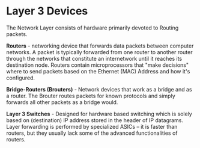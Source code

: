# Layer 3 Devices

The Network Layer consists of hardware primarily devoted to Routing packets.

**Routers** -  networking device that forwards data packets between computer networks.  A packet is typically forwarded from one router to another router through the networks that constitute an internetwork until it reaches its destination node. Routers contain microprocessors that "make decisions" where to send packets based on the Ethernet \(MAC\) Address and how it's configured.

**Bridge-Routers \(Brouters\)** -  Network devices that work as a bridge and as a router. The Brouter routes packets for known protocols and simply forwards all other packets as a bridge would.

**Layer 3 Switches** - Designed for hardware based switching which is solely based on \(destination\) IP address stored in the header of IP datagrams.  Layer forwarding is performed by specialized ASICs – it is faster than routers, but they usually lack some of the advanced functionalities of routers.

